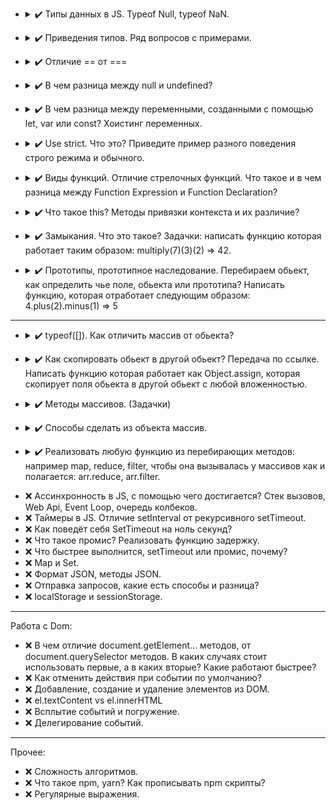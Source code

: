 - <details>
  <summary>
     ✔️ Типы данных в JS. Typeof Null, typeof NaN.
  </summary>

  - number (Numbers, NaN, Infinity, - Infinity)
  - bigInt (Number more than 2^53)
  - string (chars sequence)
  - boolean (true, false)
  - null (special type for empty values) 
  - undefined (special type for non-defined variables)
  - object (complex type with properties (key-value))
  - symbol (type for unique ids)

  `typeof NaN` - "number"  
  `typeof Null` - "object", but it's language mistake
</details>

- <details>
  <summary>
    ✔️ Приведения типов. Ряд вопросов с примерами.
  </summary>

  - String  
  `String(value)`
    - true/false -> "true"/"false"
    - null -> "null"
    - undefined -> "undefined"
    - object -> [object Object] (except special objects like Arrays, Dates, etc.)
    - number -> number as string
  - Number  
  `Number(value)`
    - true/false -> 1/0
    - null -> 0
    - undefined -> NaN
    - string -> trims whitespaces and gets number (also "" becomes 0) or NaN if non-number symbols
    - object -> NaN (except Dates or Array with one number)
  - Boolean  
  `Boolean(value)`
    - "", 0, false, NaN, null, undefined -> false
    - other -> true
</details>

* <details>
  <summary>
    ✔️ Отличие == от ===
  </summary>

  - == 
  uses non-strict comparison with type conversion
  - ===
  uses strict comparison, different types returns false

  NB:
  ```javascript
  (null == undefined); // true
  (null === undefined); // false
  ```
</details>

* <details>
  <summary>
    ✔️ В чем разница между null и undefined?
  </summary>

  `null` - empty value  
  `undefined` - declared and not assigned variable
</details>

* <details>
  <summary>
    ✔️ В чем разница между переменными, созданными с помощью let, var или const? Хоистинг переменных.
  </summary>

  *let* and *const* may be used inside curved brackets {} where they declared and initialized (ReferenceError otherwise).
  *let* variable can be reassigned, *const* variable cannot be reassigned.  
  *var* have weird and hardly controlled behaviour, better don't use it.  

  Hoisting moves variable declarations to the top of the code. That makes possible to use variables before declaration. But hoisting does not work for initializing. Also hoisting does not working for *let* and *const*.  

  As a good rule: **always declare all variables at the beginning of every scope.**

  strict mode blocks opportunity to use variable before declaration.

</details>

* <details>
  <summary>
  ✔️ Use strict. Что это? Приведите пример разного поведения строго режима и обычного.
  </summary>

  Strict mode makes the code more secure by throwing errors in some cases, which works in standard mode.  
  Activated by using directive only at the beginning of script or function  
  `"use strict";`

  example:
  ```javascript
  str = 'str1'; // creates var str
  ```
  ```javascript
  "use strict";
  str = 'str2'; // cause error
  ```

  List of differences:
    - Using a variable/object, without declaring it, is not allowed
    - Assignment to a non-writable global is not allowed
    - Deleting a variable/object/function is not allowed
    - Duplicating a parameter name(functions)/a property name(objects) is not allowed
    - Octal numeric literals and escape characters are not allowed
    - Writing to a read-only/get-only property of objects is not allowed:
    - Deleting an undeletable property is not allowed
    - The with statement is not allowed
    - Words that can **not** be used as variable:
      - eval
      - arguments
      - implements
      - interface
      - let
      - package
      - private
      - protected
      - public
      - static
      - yield 
</details>

* <details>
  <summary>
    ✔️ Виды функций. Отличие стрелочных функций. Что такое и в чем разница между Function Expression и Function Declaration?
  </summary>

  There are two types of functions based on their creation:
  - Function Declaration
  - Function Expression

  The table below shows the difference:
  | Feature | Function Declaration | Function Expression |
  | --- |:---:| :---:|
  | Function need name (can't be anonymous)  | ✔️ | ❌ |
  | Hoisting | ✔️ | ❌ |
  | Global scoped | ✔️ | ❌ |
  | IIFE (immediately invoked function expressions) | ❌ | ✔️ |
  
   Examples:
   ```javascript
  // Function Declaration
  function doSomething() {
    // code
  };
  // Function Expression
  const doSomething = function() {
    // code
  };
  ```

  Arrow function it's shorthand for Function Expression  
  ```javascript
  const doSomething = function() {/*code*/}; // Standard function expression
  const doSomething = () => {/*code*/}; // Arrow function expression
  ```

</details>

* <details>
  <summary>
    ✔️ Что такое this? Методы привязки контекста и их различие?
  </summary>

  `this` is a reference to the object itself, from which it is called.
  Behaviour depends on where it uses:

  | Place | Reference |
  | :---: |:---:|
  | method  | owner object |
  | global | global object |
  | function | global object (non-strict) /	undefined (strict) |
  | arrow function | keeps previous context |
  | event | element (which have attached event) |
  
  Also, there are methods `call()` and `apply()`.
  They can be used to replace the default `this` object with a given as parameter.
  `bind()` method allows copy function with replaced `this`, that works only once (can’t be replaced again after first `bind()`)

</details>

* <details>
  <summary>
    ✔️ Замыкания. Что это такое? Задачки: написать функцию которая работает таким образом: multiply(7)(3)(2) => 42.
  </summary>

  The `closure` is an instrument to define inner and outer function context. It gives opportunity for a function to get access to outer scope and keep in memory inner scope.

  NB: If there are variables with the same name in outer and inner function scope, function priors inner variable, when it calls (way from inner scope to global scope)

  function:
  ```
  function multiply(number) {
    let savedNumber = 1

    function multiplyBase(num) {
      savedNumber *= num
      return multiplyBase
    }

    multiplyBase.toString = () => savedNumber
  
    return multiplyBase(number);
  }
  ```

</details>

* <details>
  <summary>
    ✔️ Прототипы, прототипное наследование. Перебираем обьект, как определить чье поле, обьекта или прототипа? Написать функцию, которая отработает следующим образом: 4.plus(2).minus(1) => 5
  </summary>

  A `prototype` is an object that grants properties and methods for derivative object. Class inheritance implemented in JavaScript via `prototype inheritance`. Prototypes form a chain till they reach `null` as final link.

  Method `hasOwnProperty()` allow to determine is a given property own or belongs to prototype.  
  The usage `for .. in` cycle combined with `hasOwnProperty()` method might be handy, for example:
  ```javascript
  function determineObjectOwnProps(obj){
    const props = [];
    for (const prop in obj) {
      props.push({property: prop, own: obj.hasOwnProperty(prop)})
    }
    console.table(props);
  }
  ```
  For getting array of own keys might be used `Object.keys()` or `Object.getOwnPropertyNames()` methods.

  For implementing `4.plus(2).minus(1)` we should modify `Number` prototype with additional methods `plus` and `minus`, but the number must be wrapped in the brackets `()` for correct working.
  ```javascript
  Number.prototype.plus = function(num) {return this + num}
  Number.prototype.minus = function(num) {return this - num}
  console.log((4).plus(2).minus(1))
  console.log((120).minus(79).plus(6))
  ```

</details>

---
* <details>
  <summary>
    ✔️ typeof([]). Как отличить массив от обьекта?
  </summary>

  `typeof([])` returns `object`.
  In this case might be used `Array.isArray()` method
  ```javascript
  console.log(Array.isArray([]))
  console.log(Array.isArray({}))
  ```

</details>

* <details>
  <summary>
    ✔️ Как скопировать обьект в другой обьект? Передача по ссылке. Написать функцию которая работает как Object.assign, которая скопирует поля обьекта в другой обьект с любой вложенностью.
  </summary>

  The easiest way for object copying is method `Object.assign()`, but it does not work properly with nested objects (all nested objects keeps links)

  There are different ways for deep copying: using special libraries or using `JSON.parse(JSON.stringify())`.  
  Also, there is an option to write recursive function:
  ```javascript
  function deepCopy(obj) {
    if (typeof obj === 'object' || obj === null) {
      const objCopy = {};
      Object.keys(obj).forEach(prop => {
        objCopy[prop] = deepCopy(obj[prop])
      })
      return objCopy;
    } else if (Array.isArray(obj)) {
      return objCopy = obj.map(elem => {
        return deepCopy(elem);
      });
    } else {
      return obj;
    }
  }
  ```

</details>

* <details>
  <summary>
    ✔️ Методы массивов. (Задачки)
  </summary>

  list of exersises:
  http://sinyakov.com/frontend/problems.html

  <details>
    <summary>
      ✔️ sum-of-positive
    </summary>

    Description:  
    You get an array of numbers, return the sum of all of the positives ones.

    Example [1,-4,7,12] => 1 + 7 + 12 = 20

    Note: if there is nothing to sum, the sum is default to 0.

    Solution:  
    ```javascript
    function positiveSum(arr) {
      return arr.reduce((acc, elem) => {
        return elem > 0 ? acc + elem : acc
      }, 0)
    }
    ```

  </details>

  <details>
    <summary>
      ✔️ shortest-word
    </summary>

    Description:  
    Simple, given a string of words, return the length of the shortest word(s).

    String will never be empty and you do not need to account for different data types.



    Solution:  
    ```javascript
    function findShort(s) {
      return s.split(" ").reduce((minLength, word) => Math.min(minLength, word.length), Infinity);
    }
    ```

  </details>

   <details>
    <summary>
      ✔️ list-filtering
    </summary>

    Description:  
    In this kata you will create a function that takes a list of non-negative integers and strings and returns a new list with the strings filtered out.

    Example:  
    `filter_list([1,2,'a','b']) == [1,2]`  
    `filter_list([1,'a','b',0,15]) == [1,0,15]`  
    `filter_list([1,2,'aasf','1','123',123]) == [1,2,123]`
    
    Solution:  
    ```javascript
    function filter_list(l) {
      return l.filter(elem => typeof elem === 'number')
    }
    ```

  </details>

  <details>
    <summary>
      ✔️ square-every-digit
    </summary>

    Description:  
    Welcome. In this kata, you are asked to square every digit of a number and concatenate them.

    For example, if we run 9119 through the function, 811181 will come out, because 9<sup>2</sup> is 81 and 1<sup>2</sup> is 1.

    Note: The function accepts an integer and returns an integer

    Solution:  
    ```javascript
    function squareDigits(num) {
      return Number(String(num).split('').map(num => num * num).join(''));
    }
    ```

  </details>

  <details>
    <summary>
      ✔️ Build a square
    </summary>

    Description:  
    I will give you an integer. Give me back a shape that is as long and wide as the integer. The integer will be a whole number between 1 and 50.

    Example  
    `n = 3`, so I expect a 3x3 square back just like below as a string:

    +++  
    +++  
    +++

    Solution:  
    ```javascript
    function generateShape(integer) {
      return ('+'.repeat(integer) + '\n').repeat(integer - 1) + '+'.repeat(integer);
    }
    ```

  </details>

  <details>
    <summary>
      ✔️ Friend or Foe
    </summary>

    Description:  
    Make a program that filters a list of strings and returns a list with only your friends name in it.

    If a name has exactly 4 letters in it, you can be sure that it has to be a friend of yours! Otherwise, you can be sure he's not...

    Ex: Input = ["Ryan", "Kieran", "Jason", "Yous"], Output = ["Ryan", "Yous"]

    i.e.

    ```
    friend ["Ryan", "Kieran", "Mark"] `shouldBe` ["Ryan", "Mark"]
    ```
    Note: keep the original order of the names in the output.    

    Solution:  
    ```javascript
    function friend(friends) {
      return friends.filter(name => name.length === 4);
    }
    ```

  </details>

  <details>
    <summary>
      ✔️ Vowel Count
    </summary>

    Description:  
    Return the number (count) of vowels in the given string.

    We will consider `a, e, i, o, u` as vowels for this Kata (but not `y`).

    The input string will only consist of lower case letters and/or spaces.

    Solution:  
    ```javascript
    function getCount(str) {
      var vowelsCount = 0;

      str.split('').forEach(symbol => vowelsCount = vowelsCount + ['a', 'e', 'i', 'o', 'u'].includes(symbol));

      return vowelsCount;
    }
    ```

  </details>

  <details>
    <summary>
      ✔️ playing-with-digits
    </summary>

    Description:  
    Some numbers have funny properties. For example:

    `89 --> 8¹ + 9² = 89 * 1`

    `695 --> 6² + 9³ + 5⁴= 1390 = 695 * 2`

    `46288 --> 4³ + 6⁴+ 2⁵ + 8⁶ + 8⁷ = 2360688 = 46288 * 51`

    Given a positive integer n written as abcd... (a, b, c, d... being digits) and a positive integer p

    - we want to find a positive integer k, if it exists, such as the sum of the digits of n taken to the successive powers of p is equal to k * n.
    In other words:

    `Is there an integer k such as : (a ^ p + b ^ (p+1) + c ^(p+2) + d ^ (p+3) + ...) = n * k`

    If it is the case we will return k, if not return -1.

    Note: n and p will always be given as strictly positive integers.
    ```
    digPow(89, 1) should return 1 since 8¹ + 9² = 89 = 89 * 1
    digPow(92, 1) should return -1 since there is no k such as 9¹ + 2² equals 92 * k
    digPow(695, 2) should return 2 since 6² + 9³ + 5⁴= 1390 = 695 * 2
    digPow(46288, 3) should return 51 since 4³ + 6⁴+ 2⁵ + 8⁶ + 8⁷ = 2360688 = 46288 * 51
    ```

    Solution:  
    ```javascript
    function digPow(n, p) {
      const sumOfPows = Array.from(String(n), Number).reduce((sum, digit, index) => sum + digit ** (index + p), 0);
      return sumOfPows % n === 0 ? sumOfPows / n : -1
    }
    ```

  </details>

  <details>
    <summary>
      ✔️ array-dot-diff
    </summary>

    Description:  
    Your goal in this kata is to implement a difference function, which subtracts one list from another and returns the result.

    It should remove all values from list a, which are present in list b.  
    `arrayDiff([1,2],[1]) == [2]`  
    If a value is present in b, all of its occurrences must be removed from the other:  
    `arrayDiff([1,2,2,2,3],[2]) == [1,3]`  

    Solution:  
    ```javascript
    function arrayDiff(a, b) {
      return a.filter(elem => !b.includes(elem))
    }    
    ```

  </details>

  <details>
    <summary>
      ✔️ find-the-capitals-1
    </summary>

    Description:  
    Write a function that takes a single string (word) as argument. The function must return an ordered list containing the indexes of all capital letters in the string.

    Example:  
    `Test.assertSimilar( capitals('CodEWaRs'), [0,3,4,6] );`

    Solution:  
    ```javascript
    var capitals = function (word) {
      return word.split('').map((symbol, index) => symbol.match(/[A-Z]/g) ? index : -1).filter(index => index >= 0);
    };
    ```

  </details>

  <details>
    <summary>
      ✔️ insert-dashes
    </summary>

    Description:  
    Write a function insertDash(num)/InsertDash(int num) that will insert dashes ('-') between each two odd numbers in num. For example: if num is 454793 the output should be 4547-9-3. Don't count zero as an odd number.

    Note that the number will always be non-negative (>= 0).

    Solution:  
    ```javascript
    function insertDash(num) {
      const regex = /([1|3|5|7|9])([1|3|5|7|9])/g
      return String(num).replace(regex, "$1-$2").replace(regex, "$1-$2")
    }

    ```

  </details>

  <details>
    <summary>
      ✔️ Count the smiley faces
    </summary>

    Description:  
    Given an array (arr) as an argument complete the function countSmileys that should return the total number of smiling faces.

    Rules for a smiling face:

    Each smiley face must contain a valid pair of eyes. Eyes can be marked as : or ;
    A smiley face can have a nose but it does not have to. Valid characters for a nose are - or ~
    Every smiling face must have a smiling mouth that should be marked with either ) or D
    No additional characters are allowed except for those mentioned.

    Valid smiley face examples: `:) :D ;-D :~)`
    Invalid smiley faces: `;( :> :} :]`

    Example  
    ``` 
    countSmileys([':)', ';(', ';}', ':-D']);       // should return 2;
    countSmileys([';D', ':-(', ':-)', ';~)']);     // should return 3;
    countSmileys([';]', ':[', ';*', ':$', ';-D']); // should return 1;
    ```
    Note  
    In case of an empty array return 0. You will not be tested with invalid input (input will always be an array). Order of the face (eyes, nose, mouth) elements will always be the same.

    Solution:  
    ```javascript
    function countSmileys(arr) {
      return arr.filter(face => face.match(/(\:|\;)(\-|\~)?(\)|D)/)).length
    }
    ```

  </details>

  <details>
    <summary>
      ✔️ homogenous-arrays
    </summary>

    Description:  
    Challenge:

    Given a two-dimensional array, return a new array which carries over only those arrays from the original, which were not empty and whose items are all of the same type (i.e. homogenous). For simplicity, the arrays inside the array will only contain characters and integers.

    Example:

    Given [[1, 5, 4], ['a', 3, 5], ['b'], [], ['1', 2, 3]], your function should return [[1, 5, 4], ['b']].

    Addendum:

    Please keep in mind that for this kata, we assume that empty arrays are not homogenous.

    The resultant arrays should be in the order they were originally in and should not have its values changed.

    No implicit type casting is allowed. A subarray [1, '2'] would be considered illegal and should be filtered out.

    
    Solution:  
    ```javascript
    function filterHomogenous(arrays) {
      return arrays.filter(arr => arr.length > 0 && arr.map(elem => typeof elem).every((val, i , arr) => val === arr[0] ));
    }
    ```

  </details>

  <details>
    <summary>
      ✔️ lottery-ticket
    </summary>

    Description:  
    Time to win the lottery!

    Given a lottery ticket (ticket), represented by an array of 2-value arrays, you must find out if you've won the jackpot. Example ticket:

    ```
    [ [ 'ABC', 65 ], [ 'HGR', 74 ], [ 'BYHT', 74 ] ]
    ```
    To do this, you must first count the 'mini-wins' on your ticket. Each sub array has both a string and a number within it. If the character code of any of the characters in the string matches the number, you get a mini win. Note you can only have one mini win per sub array.

    Once you have counted all of your mini wins, compare that number to the other input provided (win). If your total is more than or equal to (win), return 'Winner!'. Else return 'Loser!'.

    All inputs will be in the correct format. Strings on tickets are not always the same length.

    Solution:  
    ```javascript
    function bingo(tickets, win) {
      return tickets.map(ticket => ticket[0].split('').some(char => char.charCodeAt(0) === ticket[1]) ? true : false).filter(res => res === true).length >= win ? 'Winner!' : 'Loser!'
    }
    ```

  </details>

  <details>
    <summary>
      ✔️ row-weights
    </summary>

    Description:  
    Scenario  
    Several people are standing in a row divided into two teams. The first person goes into team 1, the second goes into team 2, the third goes into team 1, and so on.

    Task  
    Given an array of positive integers (the weights of the people), return a new array/tuple of two integers, where the first one is the total weight of team 1, and the second one is the total weight of team 2.

    Notes  
    Array size is at least 1.
    All numbers will be positive.
    Input >> Output Examples
    ```
    rowWeights([13, 27, 49])  ==>  return (62, 27)
    ```
    Explanation:  
    The first element 62 is the total weight of team 1, and the second element 27 is the total weight of team 2.
    ```
    rowWeights([50, 60, 70, 80])  ==>  return (120, 140)
    ```
    Explanation:  
    The first element 120 is the total weight of team 1, and the second element 140 is the total weight of team 2.

    ```
    rowWeights([80])  ==>  return (80, 0)
    ```
    Explanation:  
    The first element 80 is the total weight of team 1, and the second element 0 is the total weight of team 2.

    Solution:  
    ```javascript
    function rowWeights(array) {
      return array.reduce((result, value, index) => result.map((team, i) => index % 2 === i ? team + value : team), [0, 0])
    }
    ```

  </details>

  <details>
    <summary>
      ✔️ scrolling-text
    </summary>

    Description:  
    Let's create some scrolling text!

    Your task is to complete the function which takes a string, and returns an array with all possible rotations of the given string, in uppercase.

    Example
    `scrollingText("codewars")` should return:
    ```
    [ "CODEWARS",
      "ODEWARSC",
      "DEWARSCO",
      "EWARSCOD",
      "WARSCODE",
      "ARSCODEW",
      "RSCODEWA",
      "SCODEWAR" ]
    ```
    Good luck!

    Solution:  
    ```javascript
    function scrollingText(text) {
      return [...Array(text.length)].map((str, i) => (text.slice(i) + text.slice(0, i)).toUpperCase())
    }
    ```

  </details>

  <details>
    <summary>
      ✔️ zipwith
    </summary>

    Description:  
    Implement zipWith  
    zipWith takes a function and two arrays and zips the arrays together, applying the function to every pair of values.  
    The function value is one new array.

    If the arrays are of unequal length, the output will only be as long as the shorter one.
    (Values of the longer array are simply not used.)

    Inputs should not be modified.

    Examples
    ```javascript
    zipWith( Math.pow, [10,10,10,10], [0,1,2,3] )      =>  [1,10,100,1000]
    zipWith( Math.max, [1,4,7,1,4,7], [4,7,1,4,7,1] )  =>  [4,7,7,4,7,7]

    zipWith( function(a,b) { return a+b; }, [0,1,2,3], [0,1,2,3] )  =>  [0,2,4,6]  Both forms are valid.
    zipWith( (a,b) => a+b, [0,1,2,3], [0,1,2,3] )  =>  [0,2,4,6]  Both are functions.
    ```
    Input validation  
    Assume all input is valid.

    Solution:  
    ```javascript
    function zipWith(fn,a0,a1) {
      return [...Array(Math.min(a0.length, a1.length))].map((el, i) => fn(a0[i], a1[i]));
    }
    ```

  </details>

  <details>
    <summary>
      ✔️ beginner-lost-without-a-map
    </summary>

    Description:  
    Given an array of integers, return a new array with each value doubled.

    For example:

    `[1, 2, 3] --> [2, 4, 6]`

    For the beginner, try to use the map method - it comes in very handy quite a lot so is a good one to know.

    Solution:  
    ```javascript
    function maps(x){
      return x.map(num => num * 2);
    }
    ```

  </details>

  <details>
    <summary>
      ✔️ array-plus-array
    </summary>

    Description:  
    I'm new to coding and now I want to get the sum of two arrays...actually the sum of all their elements. I'll appreciate for your help.

    P.S. Each array includes only integer numbers. Output is a number too.

    Solution:  
    ```javascript
    
    ```

  </details>

  <details>
    <summary>
      ✔️ array-plus-array
    </summary>

    Description:  
    I'm new to coding and now I want to get the sum of two arrays...actually the sum of all their elements. I'll appreciate for your help.

    P.S. Each array includes only integer numbers. Output is a number too.

    Solution:  
    ```javascript
    function arrayPlusArray(arr1, arr2) {
      return arr1.concat(arr2).reduce((sum, el) => sum + el, 0)
    }
    ```

  </details>

  <details>
    <summary>
      ✔️ is-every-value-in-the-array-an-array
    </summary>

    Description:  
    Is every value in the array an array?

    This should only test the second array dimension of the array. The values of the nested arrays don't have to be arrays.

    Examples:
    ```
    [[1],[2]] => true
    ['1','2'] => false
    [{1:1},{2:2}] => false
    ```

    Solution:  
    ```javascript
    const arrCheck = arr => arr.every(el => Array.isArray(el))
    ```

  </details>

  <details>
    <summary>
      ✔️ make-a-square-box
    </summary>

    Description:  
    Easy; Make a box
    Given a number as a parameter, return an array containing strings which form a box.
    Like this:

    n = 5
    ```
    [
      '-----',
      '-   -',
      '-   -',
      '-   -',
      '-----'
    ]
    ```
    n = 3
    ```
    [
      '---',
      '- -',
      '---'
    ]
    ```

    Solution:  
    ```javascript
    function box(num) {
      return [...Array(num)].map((el, i) => i === 0 || i === num - 1 ? '-'.repeat(num) : `-${' '.repeat(num - 2)}-`);
    }
    ```

  </details>

  <details>
    <summary>
      ✔️ magic-index
    </summary>

    Description:  
    A magic index in an array A[1...n-1] is defined to be an index such that A[i] = i. Given a sorted array of distinct integers, write a method to find a magic index, if one exists, in array A.

    ```
    findMagic([-20,-10,2,10,20]); // Returns 2
    ```

    Solution:  
    ```javascript
    function findMagic(arr){  
      const magicNum = arr.filter((el,i) => el === i)[0]
      return magicNum ? magicNum : -1
    }
    ```

  </details>

  <details>
    <summary>
      ✔️ flatten-and-sort-an-array
    </summary>

    Description:  

    Given a two-dimensional array of integers, return the flattened version of the array with all the integers in the sorted (ascending) order.

    Example:

    Given [[3, 2, 1], [4, 6, 5], [], [9, 7, 8]], your function should return [1, 2, 3, 4, 5, 6, 7, 8, 9].

    Addendum:

    Please, keep in mind, that JavaScript is by default sorting objects alphabetically. For more information, please consult:

    http://stackoverflow.com/questions/6093874/why-doesnt-the-sort-function-of-javascript-work-well

    Solution:  
    ```javascript
    function flattenAndSort(array) {
      return [].concat(...array).sort((a,b) => a-b > 0 ? 1 : -1);
    }
    ```

  </details>

  <details>
    <summary>
      ✔️ Two Sum
    </summary>

    Description:  
    Write a function that takes an array of numbers (integers for the tests) and a target number. It should find two different items in the array that, when added together, give the target value. The indices of these items should then be returned in a tuple like so: (index1, index2).

    For the purposes of this kata, some tests may have multiple answers; any valid solutions will be accepted.

    The input will always be valid (numbers will be an array of length 2 or greater, and all of the items will be numbers; target will always be the sum of two different items from that array).

    Based on: http://oj.leetcode.com/problems/two-sum/
    ```
    twoSum [1, 2, 3] 4 === (0, 2)
    ```

    Solution:  
    ```javascript
    function twoSum(numbers, target) {
      for (const [i1, el1] of numbers.entries()) {
        const checkResult = numbers.findIndex((el2, i2) => el1 + el2 === target && i2 !== i1)
        if (checkResult !== -1) {
          return [i1, checkResult]
        }
      }
    }
    ```

  </details>

  <details>
    <summary>
      ✔️ Length of missing array
    </summary>

    Description:  
    You get an array of arrays.  
    If you sort the arrays by their length, you will see, that their length-values are consecutive.
    But one array is missing!


    You have to write a method, that return the length of the missing array.
    ```
    Example:
    [[1, 2], [4, 5, 1, 1], [1], [5, 6, 7, 8, 9]] --> 3
    ```

    If the array of arrays is null/nil or empty, the method should return 0.

    When an array in the array is null or empty, the method should return 0 too!
    There will always be a missing element and its length will be always between the given arrays.

    Have fun coding it and please don't forget to vote and rank this kata! :-)

    I have created other katas. Have a look if you like coding and challenges.

    Solution:  
    ```javascript
    function getLengthOfMissingArray(arrayOfArrays) {
      if (!arrayOfArrays || arrayOfArrays.some(arr => !arr)) {
        return 0;
      }
      const sortedArray = arrayOfArrays.sort((a, b) => a.length - b.length);
      const minLength = sortedArray[0] && sortedArray[0].length;
      if (minLength) {
        return sortedArray.map((arr, i) => arr.length - i - minLength).findIndex(el => el === 1) + minLength;
      } else {
        return 0;
      }
    }
    ```

  </details>

  <details>
    <summary>
      ✔️ Data Reverse
    </summary>

    Description:  
    A stream of data is received and needs to be reversed.

    Each segment is 8 bits long, meaning the order of these segments needs to be reversed, for example:

    ```
    11111111  00000000  00001111  10101010
    (byte1)   (byte2)   (byte3)   (byte4)
    ```
    should become:
    ```
    10101010  00001111  00000000  11111111
    (byte4)   (byte3)   (byte2)   (byte1)
    ```
    The total number of bits will always be a multiple of 8.

    The data is given in an array as such:
    ```
    [1,1,1,1,1,1,1,1,0,0,0,0,0,0,0,0,0,0,0,0,1,1,1,1,1,0,1,0,1,0,1,0]
    ```
    Note: In the C and NASM languages you are given the third parameter which is the number of segment blocks.

    Solution:  
    ```javascript
    function dataReverse(data) {
      let resultArr = [];
      for (let i = data.length / 8; i > 0; i--) {
        resultArr = resultArr.concat(data.slice((i - 1) * 8, i * 8));
      }
      return resultArr
    }
    ```

  </details>

  <details>
    <summary>
      ✔️ Duplicate Encoder
    </summary>

    Description:  
    The goal of this exercise is to convert a string to a new string where each character in the new string is `"("` if that character appears only once in the original string, or `")"` if that character appears more than once in the original string. Ignore capitalization when determining if a character is a duplicate.

    Examples
    ```
    "din"      =>  "((("
    "recede"   =>  "()()()"
    "Success"  =>  ")())())"
    "(( @"     =>  "))((" 
    ```
    Notes

    Assertion messages may be unclear about what they display in some languages. If you read "...It Should encode XXX", the "XXX" is the expected result, not the input!

    Solution:  
    ```javascript
    function duplicateEncode(word) {
      return word.split('').map((letter, i) => (word.slice(0, i) + word.slice(i + 1)).toLowerCase().includes(letter.toLowerCase()) ? ')' : '(').join('');
    }
    ```

  </details>

  <details>
    <summary>
      ✔️ Alternate capitalization
    </summary>

    Description:  
    Given a string, capitalize the letters that occupy even indexes and odd indexes separately, and return as shown below. Index `0` will be considered even.

    For example, `capitalize("abcdef") = ['AbCdEf', 'aBcDeF']`. See test cases for more examples.

    The input will be a lowercase string with no spaces.

    Good luck!

    Solution:  
    ```javascript
    function capitalize(s) {
      return [
        s.split('').map((letter, i) => i % 2 ? letter : letter.toUpperCase()).join(''),
        s.split('').map((letter, i) => i % 2 ? letter.toUpperCase() : letter).join('')
      ];
    };
    ```

  </details>

  <details>
    <summary>
      ✔️ Sort the odd
    </summary>

    Description:  
    You have an array of numbers.
    Your task is to sort ascending odd numbers but even numbers must be on their places.

    Zero isn't an odd number and you don't need to move it. If you have an empty array, you need to return it.

    Example
    ```
    sortArray([5, 3, 2, 8, 1, 4]) == [1, 3, 2, 8, 5, 4]
    ```
    Solution:  
    ```javascript
    function sortArray(array) {
      const oddNumbers = array.filter(num => num % 2).sort((a, b) => a - b);
      let oddIndex = 0;
      return array.map(num => {
        if (num % 2) {
          oddIndex++
          return oddNumbers[oddIndex - 1]
        } else {
          return num
        }
      })
    }
    ```

  </details>

  <details>
    <summary>
      ✔️ Format a string of names like "Bart, Lisa & Maggie"
    </summary>

    Description:  
    Given: an array containing hashes of names

    Return: a string formatted as a list of names separated by commas except for the last two names, which should be separated by an ampersand.

    Example:
    ```
    list([ {name: 'Bart'}, {name: 'Lisa'}, {name: 'Maggie'} ])
    // returns 'Bart, Lisa & Maggie'

    list([ {name: 'Bart'}, {name: 'Lisa'} ])
    // returns 'Bart & Lisa'

    list([ {name: 'Bart'} ])
    // returns 'Bart'

    list([])
    // returns ''
    ```
    Note: all the hashes are pre-validated and will only contain A-Z, a-z, '-' and '.'.

    Solution:  
    ```javascript
    function list(names) {
      return names.reduce((res, elem, i) => res = `${res}${i === 0 ? '' : i === names.length - 1 ? ' & ' : ', '}${elem.name}`, '')
    }
    ```

  </details>

  <details>
    <summary>
      ✔️ Proof Read
    </summary>

    Description:  
    You've just finished writing the last chapter for your novel when a virus suddenly infects your document. It has swapped the 'i's and 'e's in 'ei' words and capitalised random letters. Write a function which will:

    a) remove the spelling errors in 'ei' words. (Example of 'ei' words: their, caffeine, deceive, weight)

    b) only capitalise the first letter of each sentence. Make sure the rest of the sentence is in lower case.

    Example: He haD iEght ShOTs of CAffIEne. --> He had eight shots of caffeine.

    Solution:  
    ```javascript
    function proofread(str) {
      return str.toLowerCase().replace(/ie/ig, 'ei').replace(/(^|[!?.]\s+)([a-z])/g, (m, g1, g2) => g1 + g2.toUpperCase());
    }
    ```

  </details>

  <details>
    <summary>
      ✔️ Simple Fun #79: Delete a Digit
    </summary>

    Description:  
    Task  
    Given an integer `n`, find the maximal number you can obtain by deleting exactly one digit of the given number.

    Example
    For `n = 152`, the output should be `52`;

    For `n = 1001`, the output should be `101`.

    Input/Output
    `[input]` integer `n`

    Constraints: `10 ≤ n ≤ 1000000`.

    `[output]` an integer

    Solution:  
    ```javascript
    function deleteDigit(n) {
      return Math.max(...[...String(n)].map((el, i, arr) => Number(arr.filter((dig, index) => index !== i).join(''))));
    }
    ```

  </details>

  <details>
    <summary>
      ✔️ Equal Sides Of An Array
    </summary>

    Description:  
    You are going to be given an array of integers. Your job is to take that array and find an index N where the sum of the integers to the left of N is equal to the sum of the integers to the right of N. If there is no index that would make this happen, return `-1`.

    For example:

    Let's say you are given the array `{1,2,3,4,3,2,1}`: Your function will return the index 3, because at the 3rd position of the array, the sum of left side of the index (`{1,2,3}`) and the sum of the right side of the index (`{3,2,1}`) both equal `6`.

    Let's look at another one.
    You are given the array `{1,100,50,-51,1,1}`: Your function will return the index `1`, because at the 1st position of the array, the sum of left side of the index (`{1}`) and the sum of the right side of the index (`{50,-51,1,1}`) both equal `1`.

    Last one:  
    You are given the array `{20,10,-80,10,10,15,35}`
    At index 0 the left side is `{}`
    The right side is `{10,-80,10,10,15,35}`
    They both are equal to `0` when added. (Empty arrays are equal to 0 in this problem)
    Index 0 is the place where the left side and right side are equal.

    Note: Please remember that in most programming/scripting languages the index of an array starts at 0.

    Input:  
    An integer array of length `0 < arr < 1000`. The numbers in the array can be any integer positive or negative.

    Output:  
    The lowest index `N` where the side to the left of `N` is equal to the side to the right of `N`. If you do not find an index that fits these rules, then you will return `-1`.

    Note:  
    If you are given an array with multiple answers, return the lowest correct index.

    Solution:  
    ```javascript
    function findEvenIndex(arr) {
      const arrSum = (array) => array.reduce((sum, el) => sum + el, 0)
      return arr.findIndex((el, i, arr) => arrSum(arr.slice(0, i)) === arrSum(arr.slice(i + 1)))
    }
    ```

  </details>

  <details>
    <summary>
      ✔️ Easy Balance Checking
    </summary>

    Description:  
    You are given a (small) check book as a - sometimes - cluttered (by non-alphanumeric characters) string:

    ```
    "1000.00
    125 Market 125.45
    126 Hardware 34.95
    127 Video 7.45
    128 Book 14.32
    129 Gasoline 16.10"
    The first line shows the original balance. Each other line (when not blank) gives information: check number, category, check amount.
    ```
    First you have to clean the lines keeping only letters, digits, dots and spaces.

    Then return a report as a string (underscores show spaces -- don't put them in your solution. They are there so you can see them and how many of them you need to have):
    ```
    "Original_Balance:_1000.00
    125_Market_125.45_Balance_874.55
    126_Hardware_34.95_Balance_839.60
    127_Video_7.45_Balance_832.15
    128_Book_14.32_Balance_817.83
    129_Gasoline_16.10_Balance_801.73
    Total_expense__198.27
    Average_expense__39.65"
    On each line of the report you have to add the new balance and then in the last two lines the total expense and the average expense. So as not to have a too long result string we don't ask for a properly formatted result.
    ```
    Notes  
    - It may happen that one (or more) line(s) is (are) blank.
    - Round to 2 decimals your results.
    - The line separator of results may depend on the language `\n` or `\r\n`. See examples in the "Sample tests".
    - R language: Don't use R's base function "mean()" that could give results slightly different from expected ones.

    Solution:  
    ```javascript
    function balance(book) {
      const normNum = (str) => Number(str).toFixed(2);
      return book
        .replace(/[^\w|^\.|^\s]/g, '')
        .split('\n')
        .filter(el => el.length > 0)
        .reduce((dataObj, el, i, arr) => {
          if (i === 0) {
            dataObj.text = `Original Balance: ${el}\r\n`;
            dataObj.originalBalance = normNum(el);
            dataObj.currentBalance = normNum(el);
          } else {
            const rowAsArr = el.split(' ');
            rowAsArr[2] = normNum(rowAsArr[2]);
            dataObj.currentBalance = normNum(dataObj.currentBalance - rowAsArr[2]);
            dataObj.text += `${rowAsArr.join(' ')} Balance ${dataObj.currentBalance}\r\n`;
            if (i === arr.length - 1) {
              dataObj.text += `Total expense  ${normNum(dataObj.originalBalance - dataObj.currentBalance)}\r\n`;
              dataObj.text += `Average expense  ${normNum((dataObj.originalBalance - dataObj.currentBalance) / (arr.length - 1))}`;
            }
          }
          return dataObj;
        }, {}).text;
    }
    ```

  </details>

  <details>
    <summary>
      ✔️ Sort with a sorting array
    </summary>

    Description:  
    Sort an array according to the indices in another array. It is guaranteed that the two arrays have the same size, and that the sorting array has all the required indices.

    initialArray = ['x', 'y', 'z'] sortingArray = [ 1, 2, 0]

    sort(initialArray, sortingArray) => ['z', 'x', 'y']

    sort(['z', 'x', 'y'], [0, 2, 1]) => ['z', 'y', 'x']

    Solution:  
    ```javascript
    function sort(initialArray, sortingArray) {
      return initialArray.reduce((arr, el, i) => {
        arr[sortingArray[i]] = initialArray[i];
        return arr;
      }, []);
    }
    ```

  </details>

  <details>
    <summary>
      ✔️ Zero-plentiful Array
    </summary>

    Description:  
    An array is called zero-plentiful if it contains at least one 0 and every sequence of 0s is of length at least 4. Your task is to return the number of zero sequences if the given array is zero-plentiful else 0.

    Solution:  
    ```javascript
    function zeroPlentiful(arr) {
      const strSeqs = arr.join('').match(/0+/g);
      if (strSeqs && Math.min(...strSeqs.map(el => el.length)) >= 4) {
        return strSeqs.length;
      } else {
        return 0;
      }
    }
    ```

  </details>

  <details>
    <summary>
      ✔️ RGB To Hex Conversion
    </summary>

    Description:  
    The rgb function is incomplete. Complete it so that passing in RGB decimal values will result in a hexadecimal representation being returned. Valid decimal values for RGB are 0 - 255. Any values that fall out of that range must be rounded to the closest valid value.

    Note: Your answer should always be 6 characters long, the shorthand with 3 will not work here.

    The following are examples of expected output values:
    ```
    rgb(255, 255, 255) // returns FFFFFF
    rgb(255, 255, 300) // returns FFFFFF
    rgb(0,0,0) // returns 000000
    rgb(148, 0, 211) // returns 9400D3
    ```

    Solution:  
    ```javascript
    function rgb(r, g, b){
      return [r,g,b].map(el => ('00' + Math.min(Math.max(el, 0), 255).toString(16)).slice(-2)).join('').toUpperCase()
    }
    ```

  </details>

  <details>
    <summary>
      ✔️ Birthday I - Cake
    </summary>

    Description:  
    It's your Birthday. Your colleagues buy you a cake. The numbers of candles on the cake is provided (x). Please note this is not reality, and your age can be anywhere up to 1,000. Yes, you would look a mess.

    As a surprise, your colleagues have arranged for your friend to hide inside the cake and burst out. They pretend this is for your benefit, but likely it is just because they want to see you fall over covered in cake. Sounds fun!

    When your friend jumps out of the cake, he/she will knock some of the candles to the floor. If the number of candles that fall is higher than 70% of total candles (x), the carpet will catch fire.

    You will work out the number of candles that will fall from the provided string (y). You must add up the character ASCII code of each even indexed (assume a 0 based indexing) character in y, with the alphabetical position of each odd indexed character in y to give the string a total.

    example: 'abc' --> a=97, b=2, c=99 --> y total = 198.

    If the carpet catches fire, return 'Fire!', if not, return 'That was close!'.

    Solution:  
    ```javascript
    function cake(x, y) {
      return y
        .split('')
        .reduce((sum, el, i) => sum + el.charCodeAt(0) + (i % 2 ? -96 : 0), sum = 0) > (x * 0.7).toFixed(0) ? 'Fire!' : 'That was close!'
    }
    ```

  </details>

  <details>
    <summary>
      ✔️ Alphabetized
    </summary>

    Description:  
    The alphabetized kata  
    Re-order the characters of a string, so that they are concatenated into a new string in "case-insensitively-alphabetical-order-of-appearance" order. Whitespace and punctuation shall simply be removed!

    The input is restricted to contain no numerals and only words containing the english alphabet letters.

    Example:
    ```
    alphabetized("The Holy Bible") // "BbeehHilloTy"
    ```

    Solution:  
    ```javascript
    function alphabetized(s) {
      function charSorting(a, b) {
        if (a[0].toUpperCase() > b[0].toUpperCase()) return 1;
        if (a[0].toUpperCase() < b[0].toUpperCase()) return -1;
        return a[1] - b[1]
      }
      return s
        .replace(/[^a-zA-Z]+/g, '')
        .split('')
        .map((el, i) => [el, i])
        .sort(charSorting)
        .map(el => el[0])
        .join('')
    }
    ```

  </details>

  <details>
    <summary>
      ✔️ Smallest value of an array
    </summary>

    Description:  
    Write a function that can return the smallest value of an array or the index of that value. The function's 2nd parameter will tell whether it should return the value or the index.

    Assume the first parameter will always be an array filled with at least 1 number and no duplicates. Assume the second parameter will be a string holding one of two values: 'value' and 'index'.
    ```
    min([1,2,3,4,5], 'value') // => 1
    min([1,2,3,4,5], 'index') // => 0
    ```

    Solution:  
    ```javascript
    function min(arr, toReturn) {
      const minValue = Math.min(...arr);
      return toReturn === 'value' ? minValue : arr.indexOf(minValue)
    }
    ```

  </details>

  <details>
    <summary>
      ✔️ Element equals its index
    </summary>

    Description:  
    Given a sorted array of distinct integers, write a function `indexEqualsValue` that returns the lowest index for which `array[index] == index`. Return `-1` if there is no such index.

    Your algorithm should be very performant.

    [input] array of integers ( with 0-based nonnegative indexing )
    [output] integer

    Examples:
    ```
    input: [-8,0,2,5]
    output: 2 # since array[2] == 2

    input: [-1,0,3,6]
    output: -1 # since no index in array satisfies array[index] == index
    ```
    Random Tests Constraints:
    Array length: 200 000

    Amount of tests: 1 000

    Time limit: 150 ms

    Solution:  
    ```javascript
    function indexEqualsValue(a) {
      let start = 0;
      let end = a.length - 1;
      while (start != end) {
        let midEl = midElement();
        if (a[midEl] > midEl) {
          end = midEl - 1;
        } else if (a[midEl] < midEl) {
          start = midEl;
        } else {
          while (a[midEl] == midEl) {
            midEl--;
          }
          return midEl + 1;
        }
      }
      if (a[midElement()] == midElement()) {
        return midElement()
      }
      return -1;

      function midElement() {
        return Math.round((start + end) / 2);
      }
    }
    ```

  </details>

  <details>
    <summary>
      ✔️ Sort by Last Char
    </summary>

    Description:  
    Given a string of words (x), you need to return an array of the words, sorted alphabetically by the final character in each.

    If two words have the same last letter, they returned array should show them in the order they appeared in the given string.

    All inputs will be valid.

    Solution:  
    ```javascript
    function last(x) {
      return x.split(' ').sort((a, b) => a[a.length - 1] > b[b.length - 1] ? 1 : -1)
    }
    ```

  </details>

  <details>
    <summary>
      ✔️ Sort array by string length
    </summary>

    Description:  
    Write a function that takes an array of strings as an argument and returns a sorted array containing the same strings, ordered from shortest to longest.

    For example, if this array were passed as an argument:

    `["Telescopes", "Glasses", "Eyes", "Monocles"]`

    Your function would return the following array:

    `["Eyes", "Glasses", "Monocles", "Telescopes"]`

    All of the strings in the array passed to your function will be different lengths, so you will not have to decide how to order multiple strings of the same length.

    Solution:  
    ```javascript
    function sortByLength(array) {
      return array.sort((a, b) => a.length - b.length);
    };
    ```

  </details>

  <details>
    <summary>
      ✔️ Binary Search
    </summary>

    Description:  
    A binary search algorithm is a way to look for the index of a certain value in a sorted array.

    The algorithm will progressively cut the original array into smaller and smaller chunks until it finds the desired value. If the desired value is not found, return -1.

    Let's take a look at an illustration from Wikipedia:

    > The list to be searched: L = 1 3 4 6 8 9 11. The value to be found: X = 4.

    > Compare X to 6. X is smaller. Repeat with L = 1 3 4.

    > Compare X to 3. X is bigger. Repeat with L = 4.

    > Compare X to 4. They are equal. We're done, we found X.

    [More information on Wikipedia](http://en.wikipedia.org/wiki/Binary_search_algorithm)

    This makes it efficient for particularly large arrays because it doesn't have to completely iterate over them, so it will only take logarithmic time.

    Write a function binSearch that can perform a binary search on large arrays and not time out. The function will have 2 parameters, which are a sorted array and an element to search.

    Note: indexOf, lastIndexOf, eval, sort and sortedIndex are disabled.

    Solution:  
    ```javascript
    function binSearch(arr, toSearch) {
      let start = 0;
      let end = arr.length - 1;
      while (start != end) {
        let midEl = midElement();
        if (arr[midEl] > toSearch) {
          end = midEl - 1;
        } else if (arr[midEl] < toSearch) {
          start = midEl;
        } else {
          while (arr[midEl] == toSearch) {
            midEl--;
          }
          return midEl + 1;
        }
      }
      if (arr[midElement()] == midElement()) {
        return midElement()
      }
      return -1;

      function midElement() {
        return Math.round((start + end) / 2);
      }
    }
    ```

  </details>

  <details>
    <summary>
      ✔️ I love big nums and I cannot lie
    </summary>

    Description:  
    Write

    ```
    function biggest(nums)
    ```
    that given an array of numbers >= 0, will arrange them such that they form the biggest number.

    For example:
    ```
    biggest([1, 2, 3]) === '321'
    biggest([3, 30, 34, 5, 9]) === '9534330'
    ```
    The results will be large so make sure to return a string.

    Solution:  
    ```javascript
    function biggest(nums) {
      return nums
      .sort((a, b) => [a, b].join('') > [b, a].join('') ? -1 : 1)
      .join('')
      .replace(/(^0*)(?=.$)/, '');
    };
    ```

  </details>

</details>

* <details>
  <summary>
    ✔️ Способы сделать из объекта массив.
  </summary>

  The easiest way to make `array` from `object` is `Object.entries()` method
  
  ```javascript
  const someObject = {a:1, b:2, c:'sometext'};
  const arrayFromObject = Object.entries(someObject);
  console.log(arrayFromObject);
  ```
  Also there are options to make it via `Object.keys()` or `Object.values()`


</details>

* <details>
  <summary>
    ✔️ Реализовать любую функцию из перебирающих методов: например map, reduce, filter, чтобы она вызывалась у массивов как и полагается: arr.reduce, arr.filter.
  </summary>

  ```javascript
  const arr = [0,1,2,3,4,5,6,7,8,9]

  arrQuadrupled = arr.map(elem => elem*4);
  arrSummarized = arr.reduce((sum, elem) => elem += sum, 0);
  arrEvenOnly = arr.filter(elem => elem % 2 === 0);

  console.log(`Initial array: ${arr.toString()}`)
  console.log(`Qudrupled array: ${arrQuadrupled.toString()}`)
  console.log(`Sum of array: ${arrSummarized.toString()}`)
  console.log(`Filtered array(even only): ${arrEvenOnly.toString()}`)
  ```

</details>

 
* ❌ Ассинхронность в JS, с помощью чего достигается? Стек вызовов, Web Api, Event Loop, очередь колбеков.
* ❌ Таймеры в JS. Отличие setInterval от рекурсивного setTimeout.
* ❌ Как поведёт себя SetTimeout на ноль секунд?
* ❌ Что такое промис? Реализовать функцию задержку.
* ❌ Что быстрее выполнится, setTimeout или промис, почему?
* ❌ Map и Set.
* ❌ Формат JSON, методы JSON.
* ❌ Отправка запросов, какие есть способы и разница?
* ❌ localStorage и sessionStorage.

---

Работа с Dom:

* ❌ В чем отличие document.getElement... методов, от document.querySelector методов. В каких случаях стоит использовать первые, а в каких вторые? Какие работают быстрее?
* ❌ Как отменить действия при событии по умолчанию?
* ❌ Добавление, создание и удаление элементов из DOM.
* ❌ el.textContent vs el.innerHTML
* ❌ Всплытие событий и погружение.
* ❌ Делегирование событий.

---

Прочее:

* ❌ Сложность алгоритмов.
* ❌ Что такое npm, yarn? Как прописывать npm скрипты?
* ❌ Регулярные выражения.